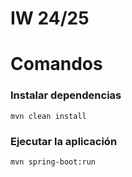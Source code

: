 # IW 24/25

# Comandos
### Instalar dependencias
```mvn clean install```
### Ejecutar la aplicación 
```mvn spring-boot:run```